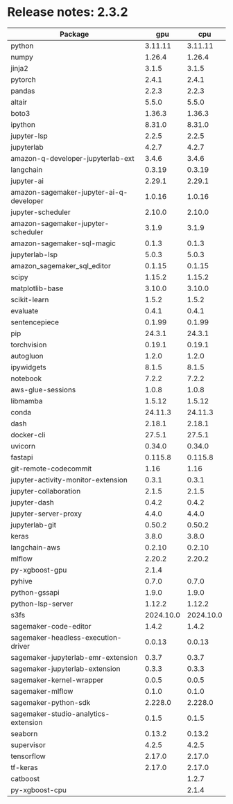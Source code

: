 # Release notes: 2.3.2

Package | gpu| cpu
---|---|---
python|3.11.11|3.11.11
numpy|1.26.4|1.26.4
jinja2|3.1.5|3.1.5
pytorch|2.4.1|2.4.1
pandas|2.2.3|2.2.3
altair|5.5.0|5.5.0
boto3|1.36.3|1.36.3
ipython|8.31.0|8.31.0
jupyter-lsp|2.2.5|2.2.5
jupyterlab|4.2.7|4.2.7
amazon-q-developer-jupyterlab-ext|3.4.6|3.4.6
langchain|0.3.19|0.3.19
jupyter-ai|2.29.1|2.29.1
amazon-sagemaker-jupyter-ai-q-developer|1.0.16|1.0.16
jupyter-scheduler|2.10.0|2.10.0
amazon-sagemaker-jupyter-scheduler|3.1.9|3.1.9
amazon-sagemaker-sql-magic|0.1.3|0.1.3
jupyterlab-lsp|5.0.3|5.0.3
amazon_sagemaker_sql_editor|0.1.15|0.1.15
scipy|1.15.2|1.15.2
matplotlib-base|3.10.0|3.10.0
scikit-learn|1.5.2|1.5.2
evaluate|0.4.1|0.4.1
sentencepiece|0.1.99|0.1.99
pip|24.3.1|24.3.1
torchvision|0.19.1|0.19.1
autogluon|1.2.0|1.2.0
ipywidgets|8.1.5|8.1.5
notebook|7.2.2|7.2.2
aws-glue-sessions|1.0.8|1.0.8
libmamba|1.5.12|1.5.12
conda|24.11.3|24.11.3
dash|2.18.1|2.18.1
docker-cli|27.5.1|27.5.1
uvicorn|0.34.0|0.34.0
fastapi|0.115.8|0.115.8
git-remote-codecommit|1.16|1.16
jupyter-activity-monitor-extension|0.3.1|0.3.1
jupyter-collaboration|2.1.5|2.1.5
jupyter-dash|0.4.2|0.4.2
jupyter-server-proxy|4.4.0|4.4.0
jupyterlab-git|0.50.2|0.50.2
keras|3.8.0|3.8.0
langchain-aws|0.2.10|0.2.10
mlflow|2.20.2|2.20.2
py-xgboost-gpu|2.1.4| 
pyhive|0.7.0|0.7.0
python-gssapi|1.9.0|1.9.0
python-lsp-server|1.12.2|1.12.2
s3fs|2024.10.0|2024.10.0
sagemaker-code-editor|1.4.2|1.4.2
sagemaker-headless-execution-driver|0.0.13|0.0.13
sagemaker-jupyterlab-emr-extension|0.3.7|0.3.7
sagemaker-jupyterlab-extension|0.3.3|0.3.3
sagemaker-kernel-wrapper|0.0.5|0.0.5
sagemaker-mlflow|0.1.0|0.1.0
sagemaker-python-sdk|2.228.0|2.228.0
sagemaker-studio-analytics-extension|0.1.5|0.1.5
seaborn|0.13.2|0.13.2
supervisor|4.2.5|4.2.5
tensorflow|2.17.0|2.17.0
tf-keras|2.17.0|2.17.0
catboost| |1.2.7
py-xgboost-cpu| |2.1.4
